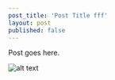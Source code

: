 ```yaml
---
post_title: 'Post Title fff'
layout: post
published: false
---
```

Post goes here.

![alt text](https://raw.githubusercontent.com/Serhiofirst/post/master/posts/animation_scripting.gif)

